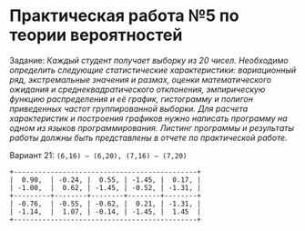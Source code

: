 # Практическая работа №5 по теории вероятностей
Задание: *Каждый студент получает выборку из 20 чисел. Необходимо определить следующие статистические 
характеристики: вариационный ряд, экстремальные значения и размах, оценки математического ожидания и среднеквадратического отклонения, эмпирическую функцию распределения и её график, гистограмму и полигон приведенных частот группированной выборки. Для расчета характеристик и построения графиков нужно написать программу на одном из языков программирования. Листинг программы и результаты работы должны быть представлены в отчете по практической работе.*

Вариант 21: `(6,16) — (6,20), (7,16) — (7,20)`

```
+---------------------------------------------+
|  0.90,  | -0.24, |  0.55, | -1.45, |  0.17, |
| -1.00,  |  0.62, | -1.45, | -0.52, | -1.31, |
+---------+--------+--------+--------+--------+
| -0.76,  | -0.55, | -0.62, |  0.21, | -1.31, |
| -1.14,  |  1.07, | -0.14, | -1.45, |  1.45  |
+---------------------------------------------+
```      
